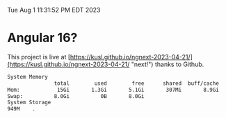 Tue Aug  1 11:31:52 PM EDT 2023

# Angular 16?


This project is live at [https://kusl.github.io/ngnext-2023-04-21/](https://kusl.github.io/ngnext-2023-04-21/ "next!") thanks to Github.

```bash
System Memory
               total        used        free      shared  buff/cache   available
Mem:            15Gi       1.3Gi       5.1Gi       307Mi       8.9Gi        13Gi
Swap:          8.0Gi          0B       8.0Gi
System Storage
949M	.

